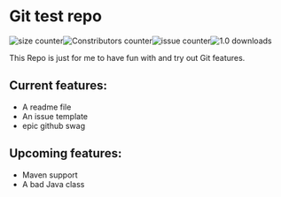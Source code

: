 # Git test repo

![size counter](https://img.shields.io/github/repo-size/Emilius123/Git-test-repo)![Constributors counter](https://img.shields.io/github/contributors/Emilius123/Git-test-repo)![issue counter](https://img.shields.io/github/issues-raw/Emilius123/Git-Test-Repo)![1.0 downloads](https://img.shields.io/github/downloads/Emilius123/Git-test-repo/1.0/total)

This Repo is just for me to have fun with and try out Git features.

## Current features:

* A readme file
* An issue template
* epic github swag

## Upcoming features:
* Maven support
* A bad Java class